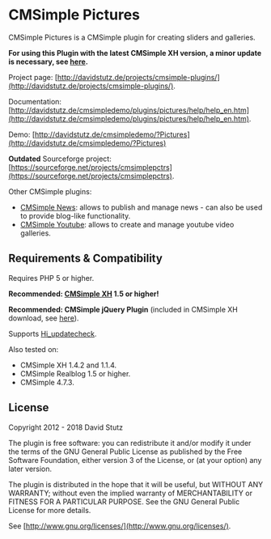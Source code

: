 # CMSimple Pictures

CMSimple Pictures is a CMSimple plugin for creating sliders and galleries.

**For using this Plugin with the latest CMSimple XH version, a minor update is necessary, see [here](https://cmsimpleforum.com/viewtopic.php?f=16&t=12904#p61121).**

Project page: [http://davidstutz.de/projects/cmsimple-plugins/](http://davidstutz.de/projects/cmsimple-plugins/).

Documentation: [http://davidstutz.de/cmsimpledemo/plugins/pictures/help/help_en.htm](http://davidstutz.de/cmsimpledemo/plugins/pictures/help/help_en.htm).

Demo: [http://davidstutz.de/cmsimpledemo/?Pictures](http://davidstutz.de/cmsimpledemo/?Pictures)

**Outdated** Sourceforge project: [https://sourceforge.net/projects/cmsimplepctrs](https://sourceforge.net/projects/cmsimplepctrs).

Other CMSimple plugins:

* [CMSimple News](https://github.com/davidstutz/cmsimple-news): allows to publish and manage news - can also be used to provide blog-like functionality.
* [CMSimple Youtube](https://github.com/davidstutz/cmsimple-youtube): allows to create and manage youtube video galleries.

## Requirements & Compatibility

Requires PHP 5 or higher.

**Recommended: [CMSimple XH](http://www.cmsimple-xh.org/) 1.5 or higher!**

**Recommended: CMSimple jQuery Plugin** (included in CMSimple XH download, see [here](http://www.cmsimple-xh.org/?CMSimple_XH:Plugins)).

Supports [Hi_updatecheck](http://cmsimple.holgerirmler.de/en/?Plugins:UpdateCheck).

Also tested on:

* CMSimple XH 1.4.2 and 1.1.4.
* CMSimple Realblog 1.5 or higher.
* CMSimple 4.7.3.

## License

Copyright 2012 - 2018 David Stutz

The plugin is free software: you can redistribute it and/or modify it under the terms of the GNU General Public License as published by the Free Software Foundation, either version 3 of the License, or (at your option) any later version.

The plugin is distributed in the hope that it will be useful, but WITHOUT ANY WARRANTY; without even the implied warranty of MERCHANTABILITY or FITNESS FOR A PARTICULAR PURPOSE. See the GNU General Public License for more details.

See [http://www.gnu.org/licenses/](http://www.gnu.org/licenses/).